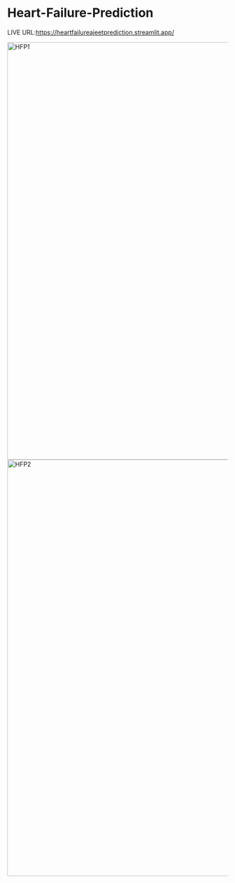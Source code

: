 # Heart-Failure-Prediction
LIVE URL:https://heartfailureajeetprediction.streamlit.app/

<img width="953" alt="HFP1" src="https://github.com/user-attachments/assets/6c23653b-d5fe-484c-9dd6-e6d68365ede9">


<img width="951" alt="HFP2" src="https://github.com/user-attachments/assets/3a190a06-cdd4-4f03-8fe2-232ee56be39b">
